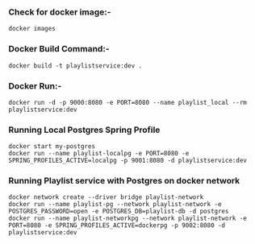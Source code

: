### Check for docker image:-
```
docker images
```

### Docker Build Command:-
```
docker build -t playlistservice:dev .
```

### Docker Run:-
```
docker run -d -p 9000:8080 -e PORT=8080 --name playlist_local --rm playlistservice:dev
```

### Running Local Postgres Spring Profile
```
docker start my-postgres
docker run --name playlist-localpg -e PORT=8080 -e SPRING_PROFILES_ACTIVE=localpg -p 9001:8080 -d playlistservice:dev
```

### Running Playlist service with Postgres on docker network
```
docker network create --driver bridge playlist-network
docker run --name playlist-pg --network playlist-network -e POSTGRES_PASSWORD=open -e POSTGRES_DB=playlist-db -d postgres
docker run --name playlist-networkpg --network playlist-network -e PORT=8080 -e SPRING_PROFILES_ACTIVE=dockerpg -p 9002:8080 -d playlistservice:dev
```

